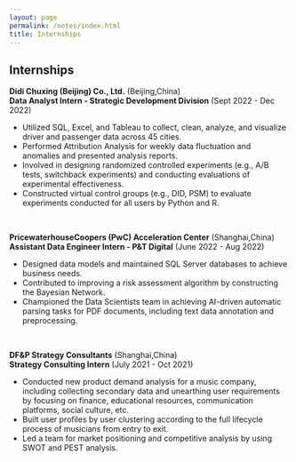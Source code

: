 ```yaml
---
layout: page
permalink: /notes/index.html
title: Internships
---
```

## Internships
**Didi Chuxing (Beijing) Co., Ltd.** (Beijing,China)                                                        
**Data Analyst Intern - Strategic Development Division** (Sept 2022 - Dec 2022)<br> 
- Utilized SQL, Excel, and Tableau to collect, clean, analyze, and visualize driver and passenger data across 45 cities.
- Performed Attribution Analysis for weekly data fluctuation and anomalies and presented analysis reports.
- Involved in designing randomized controlled experiments (e.g., A/B tests, switchback experiments) and conducting evaluations of experimental effectiveness.
- Constructed virtual control groups (e.g., DID, PSM) to evaluate experiments conducted for all users by Python and R.
<br>

**PricewaterhouseCoopers (PwC) Acceleration Center** (Shanghai,China)<br> 
**Assistant Data Engineer Intern - P&T Digital** (June 2022 - Aug 2022)<br>                                           
- Designed data models and maintained SQL Server databases to achieve business needs.
- Contributed to improving a risk assessment algorithm by constructing the Bayesian Network.
- Championed the Data Scientists team in achieving AI-driven automatic parsing tasks for PDF documents, including text data annotation and preprocessing.
<br>

**DF&P Strategy Consultants** (Shanghai,China)<br>
**Strategy Consulting Intern** (July 2021 - Oct 2021)<br>
- Conducted new product demand analysis for a music company, including collecting secondary data and unearthing user requirements by focusing on finance, educational resources, communication platforms, social culture, etc.
- Built user profiles by user clustering according to the full lifecycle process of musicians from entry to exit.
- Led a team for market positioning and competitive analysis by using SWOT and PEST analysis.


